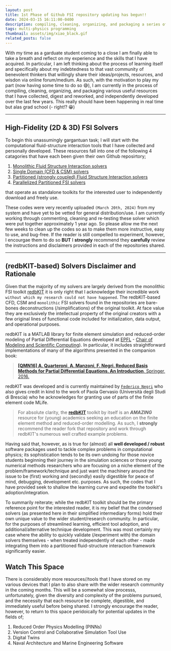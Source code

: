 ```yaml
---
layout: post
title: 1st Phase of Github FSI repository updating has begun!! 
date: 2024-03-15 16:11:00-0400
description: compiling, cleaning, organizing, and packaging a series of useful tools thus far developed and collected
tags: multi-physics programming
thumbnail: assets/img/xiao_black.gif
related_posts: false
---
```


With my time as a garduate student coming to a close I am finally able to take a breath and reflect on my experience and the skills that I have acquired. In particular, I am left thinking about the process of learning itself and specifically about my indebtedness to that vast community of benevolent thinkers that willingly share their ideas/projects, resources, and wisdon via online forum/medium. As such, with the motivation to play my part (now having some time to do so :sweat_smile:), I am currently in the process of compiling, cleaning, organizing, and packaging various useful resources that I have collected, digest and reworked, and independently developed over the last few years. This really should have been happening in real time but alas grad school (- right!? :grin:)

---

## High-Fidelity (2D & 3D) FSI Solvers
To begin this unassumingly gargantuan task; I will start with the computational fluid-structure interaction tools that I have collected and personally developed. These resources fall into one of the following 4 catagories that have each been given their own Github reposirtory; 

  1. [Monolithic Fluid Structure Interaction solvers](https://github.com/JTGonzo/Monolithic_FSI)
  2. [Single Domain (CFD & CSM) solvers](https://github.com/JTGonzo/Single_Physics_Solvers)
  3. [Partitioned (strongly coupled) Fluid Structure Interaction solvers](https://github.com/JTGonzo/Partitioned_FSI)
  4. [Parallelized Partitioned FSI solvers](https://github.com/JTGonzo/Multi-Threaded_Partitioned_FSI)
  
that operate as standalone toolkits for the interested user to independently download and freely use. 

These codes were very recently uploaded `(March 20th, 2024)` from my system and have yet to be vetted for general distribution/use. I am currently working through commenting, cleaning and re-testing these solver which were put together approximately 1 year ago. So please allow me the next few weeks to clean up the codes so as to make them more instructive, easy to use, and bug-free. If the reader is still compelled to experiment, however, I encourgae them to do so **BUT** I **strongly** recommend they **carefully** review the instructions and disclaimers provided in each of the repositories shared. 

---

## (redbKIT-based) Solvers Disclaimer and Rationale
Given that the majority of my solvers are largely derived from the monolithic FSI toolkit [redbKIT](https://github.com/redbKIT/redbKIT) it is only right that I acknowledge their incredible work `without which my research could not have happened`. The redbKIT-based CFD, CSM and `monolithic` FSI solvers found in the repositories are bare-bones deconstructions (/simplifications) of the original toolkit. At face value they are exclusively the intellectual property of the original creators with a few original lines of functional code included for initialization, data output, and operational purposes. 

redbKIT is a MATLAB library for finite element simulation and reduced-order modeling of Partial Differential Equations developed at [EPFL](https://www.epfl.ch/) - [Chair of Modeling and Scientific Computing](http://cmcs.epfl.ch/)). In particular, it includes straightforward implementations of many of the algorithms presented in the companion book:

>[**[QMN16] A. Quarteroni, A. Manzoni, F. Negri. Reduced Basis Methods for Partial Differential Equations. An Introduction**, Springer, 2016.](https://link.springer.com/book/10.1007/978-3-319-15431-2#aboutBook)

redbKIT was developed and is currently maintained by [`Federico Negri`](https://www.linkedin.com/in/negrifederico/) who also gives credit in kind to the work of Paola Gervasio (Università degli Studi di Brescia) who he acknowledges for granting use of parts of the finite element code MLife.

> For absolute clarity, the [**redbKIT**](https://github.com/redbKIT/redbKIT) toolkit by itself is an ***AMAZING*** resource for (young) academics seeking an education on the finite element method and reduced-order modelling. As such, I **strongly** recommend the reader fork that repository and work through redbKIT's numerous well crafted example problems. 
> 

Having said that, however, as is true for (almost) all **well developed / robust** software packages used to tackle complex problems in computational physics; its sophistication tends to be its own undoing for those novice students beginning their journey in the simulation sciences or those young numerical methods researchers who are focusing on a niche element of the problem/framework/technique and just want the machinery around the issue to be (first) working and (secondly) easily digestible for peace of mind, debugging, development etc. purposes. As such, the codes that I have provided seek to shallow the learning curve and expedite the toolkit's adoption/integration. 

To summarily reiterate; while the redbKIT toolkit should be the primary reference point for the interested reader, it is my belief that the condensed solvers (as presented here in their simplified intermediary forms) hold their own unique value to the wider student/research community. In particular, for the purposes of streamlined learning, efficient tool adoption, and additional/alternative technique development. This was most certainly my case where the ability to quickly validate (/experiment with) the domain solvers themselves - when treated independently of each other - made integrating them into a partitioned fluid-structure interaction framework significantly easier.

## Watch This Space

There is considerably more resources//tools that I have stored on my various devices that I plan to also share with the wider research community in the coming months. This will be a somewhat slow processs, unfortunately, given the diversity and complexity of the problems pursued, and the necessity that each resource be complete, digestible, and immediately useful before being shared. I strongly encourage the reader, however, to return to this space peridoically for potential updates in the fields of; 

  1. Reduced Order Physics Modelling (PINNs)
  2. Version Control and Collaborative Simulation Tool Use
  3. Digital Twins
  4. Naval Architecture and Marine Engineering Software